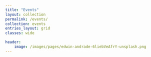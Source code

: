 ```yaml
---
title: "Events"
layout: collection
permalink: /events/
collection: events
entries_layout: grid
classes: wide

header:
    image: /images/pages/edwin-andrade-6liebVeAfrY-unsplash.png
---
```

